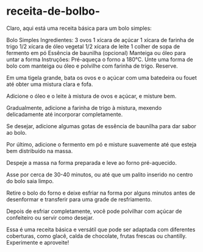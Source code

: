 # receita-de-bolbo- 
Claro, aqui está uma receita básica para um bolo simples:

Bolo Simples
Ingredientes:
3 ovos
1 xícara de açúcar
1 xícara de farinha de trigo
1/2 xícara de óleo vegetal
1/2 xícara de leite
1 colher de sopa de fermento em pó
Essência de baunilha (opcional)
Manteiga ou óleo para untar a forma
Instruções:
Pré-aqueça o forno a 180°C. Unte uma forma de bolo com manteiga ou óleo e polvilhe com farinha de trigo. Reserve.

Em uma tigela grande, bata os ovos e o açúcar com uma batedeira ou fouet até obter uma mistura clara e fofa.

Adicione o óleo e o leite à mistura de ovos e açúcar, e misture bem.

Gradualmente, adicione a farinha de trigo à mistura, mexendo delicadamente até incorporar completamente.

Se desejar, adicione algumas gotas de essência de baunilha para dar sabor ao bolo.

Por último, adicione o fermento em pó e misture suavemente até que esteja bem distribuído na massa.

Despeje a massa na forma preparada e leve ao forno pré-aquecido.

Asse por cerca de 30-40 minutos, ou até que um palito inserido no centro do bolo saia limpo.

Retire o bolo do forno e deixe esfriar na forma por alguns minutos antes de desenformar e transferir para uma grade de resfriamento.

Depois de esfriar completamente, você pode polvilhar com açúcar de confeiteiro ou servir como desejar.

Essa é uma receita básica e versátil que pode ser adaptada com diferentes coberturas, como glacê, calda de chocolate, frutas frescas ou chantilly. Experimente e aproveite!

